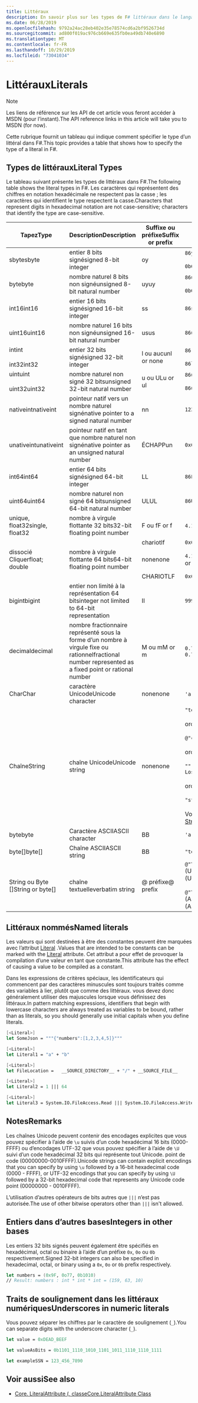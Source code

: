 ```yaml
---
title: Littéraux
description: En savoir plus sur les types de F# littéraux dans le langage de programmation.
ms.date: 06/28/2019
ms.openlocfilehash: 9792a24ac28eb402e35e78574cd6a2bf9526734d
ms.sourcegitcommit: ad800f019ac976cb669e635fb0ea49db740e6890
ms.translationtype: MT
ms.contentlocale: fr-FR
ms.lasthandoff: 10/29/2019
ms.locfileid: "73041034"
---
```

# <a name="literals"></a><span data-ttu-id="31d83-103">Littéraux</span><span class="sxs-lookup"><span data-stu-id="31d83-103">Literals</span></span>

> [!NOTE]
> <span data-ttu-id="31d83-104">Les liens de référence sur les API de cet article vous feront accéder à MSDN (pour l’instant).</span><span class="sxs-lookup"><span data-stu-id="31d83-104">The API reference links in this article will take you to MSDN (for now).</span></span>

<span data-ttu-id="31d83-105">Cette rubrique fournit un tableau qui indique comment spécifier le type d’un littéral dans F#.</span><span class="sxs-lookup"><span data-stu-id="31d83-105">This topic provides a table that shows how to specify the type of a literal in F#.</span></span>

## <a name="literal-types"></a><span data-ttu-id="31d83-106">Types de littéraux</span><span class="sxs-lookup"><span data-stu-id="31d83-106">Literal Types</span></span>

<span data-ttu-id="31d83-107">Le tableau suivant présente les types de littéraux dans F#.</span><span class="sxs-lookup"><span data-stu-id="31d83-107">The following table shows the literal types in F#.</span></span> <span data-ttu-id="31d83-108">Les caractères qui représentent des chiffres en notation hexadécimale ne respectent pas la casse ; les caractères qui identifient le type respectent la casse.</span><span class="sxs-lookup"><span data-stu-id="31d83-108">Characters that represent digits in hexadecimal notation are not case-sensitive; characters that identify the type are case-sensitive.</span></span>

|<span data-ttu-id="31d83-109">Tapez</span><span class="sxs-lookup"><span data-stu-id="31d83-109">Type</span></span>|<span data-ttu-id="31d83-110">Description</span><span class="sxs-lookup"><span data-stu-id="31d83-110">Description</span></span>|<span data-ttu-id="31d83-111">Suffixe ou préfixe</span><span class="sxs-lookup"><span data-stu-id="31d83-111">Suffix or prefix</span></span>|<span data-ttu-id="31d83-112">Exemples</span><span class="sxs-lookup"><span data-stu-id="31d83-112">Examples</span></span>|
|----|-----------|----------------|--------|
|<span data-ttu-id="31d83-113">sbyte</span><span class="sxs-lookup"><span data-stu-id="31d83-113">sbyte</span></span>|<span data-ttu-id="31d83-114">entier 8 bits signé</span><span class="sxs-lookup"><span data-stu-id="31d83-114">signed 8-bit integer</span></span>|<span data-ttu-id="31d83-115">o</span><span class="sxs-lookup"><span data-stu-id="31d83-115">y</span></span>|`86y`<br /><br />`0b00000101y`|
|<span data-ttu-id="31d83-116">byte</span><span class="sxs-lookup"><span data-stu-id="31d83-116">byte</span></span>|<span data-ttu-id="31d83-117">nombre naturel 8 bits non signé</span><span class="sxs-lookup"><span data-stu-id="31d83-117">unsigned 8-bit natural number</span></span>|<span data-ttu-id="31d83-118">uy</span><span class="sxs-lookup"><span data-stu-id="31d83-118">uy</span></span>|`86uy`<br /><br />`0b00000101uy`|
|<span data-ttu-id="31d83-119">int16</span><span class="sxs-lookup"><span data-stu-id="31d83-119">int16</span></span>|<span data-ttu-id="31d83-120">entier 16 bits signé</span><span class="sxs-lookup"><span data-stu-id="31d83-120">signed 16-bit integer</span></span>|<span data-ttu-id="31d83-121">s</span><span class="sxs-lookup"><span data-stu-id="31d83-121">s</span></span>|`86s`|
|<span data-ttu-id="31d83-122">uint16</span><span class="sxs-lookup"><span data-stu-id="31d83-122">uint16</span></span>|<span data-ttu-id="31d83-123">nombre naturel 16 bits non signé</span><span class="sxs-lookup"><span data-stu-id="31d83-123">unsigned 16-bit natural number</span></span>|<span data-ttu-id="31d83-124">us</span><span class="sxs-lookup"><span data-stu-id="31d83-124">us</span></span>|`86us`|
|<span data-ttu-id="31d83-125">int</span><span class="sxs-lookup"><span data-stu-id="31d83-125">int</span></span><br /><br /><span data-ttu-id="31d83-126">int32</span><span class="sxs-lookup"><span data-stu-id="31d83-126">int32</span></span>|<span data-ttu-id="31d83-127">entier 32 bits signé</span><span class="sxs-lookup"><span data-stu-id="31d83-127">signed 32-bit integer</span></span>|<span data-ttu-id="31d83-128">l ou aucun</span><span class="sxs-lookup"><span data-stu-id="31d83-128">l or none</span></span>|`86`<br /><br />`86l`|
|<span data-ttu-id="31d83-129">uint</span><span class="sxs-lookup"><span data-stu-id="31d83-129">uint</span></span><br /><br /><span data-ttu-id="31d83-130">uint32</span><span class="sxs-lookup"><span data-stu-id="31d83-130">uint32</span></span>|<span data-ttu-id="31d83-131">nombre naturel non signé 32 bits</span><span class="sxs-lookup"><span data-stu-id="31d83-131">unsigned 32-bit natural number</span></span>|<span data-ttu-id="31d83-132">u ou UL</span><span class="sxs-lookup"><span data-stu-id="31d83-132">u or ul</span></span>|`86u`<br /><br />`86ul`|
|<span data-ttu-id="31d83-133">nativeint</span><span class="sxs-lookup"><span data-stu-id="31d83-133">nativeint</span></span>|<span data-ttu-id="31d83-134">pointeur natif vers un nombre naturel signé</span><span class="sxs-lookup"><span data-stu-id="31d83-134">native pointer to a signed natural number</span></span>|<span data-ttu-id="31d83-135">n</span><span class="sxs-lookup"><span data-stu-id="31d83-135">n</span></span>|`123n`|
|<span data-ttu-id="31d83-136">unativeint</span><span class="sxs-lookup"><span data-stu-id="31d83-136">unativeint</span></span>|<span data-ttu-id="31d83-137">pointeur natif en tant que nombre naturel non signé</span><span class="sxs-lookup"><span data-stu-id="31d83-137">native pointer as an unsigned natural number</span></span>|<span data-ttu-id="31d83-138">ÉCHAPP</span><span class="sxs-lookup"><span data-stu-id="31d83-138">un</span></span>|`0x00002D3Fun`|
|<span data-ttu-id="31d83-139">int64</span><span class="sxs-lookup"><span data-stu-id="31d83-139">int64</span></span>|<span data-ttu-id="31d83-140">entier 64 bits signé</span><span class="sxs-lookup"><span data-stu-id="31d83-140">signed 64-bit integer</span></span>|<span data-ttu-id="31d83-141">L</span><span class="sxs-lookup"><span data-stu-id="31d83-141">L</span></span>|`86L`|
|<span data-ttu-id="31d83-142">uint64</span><span class="sxs-lookup"><span data-stu-id="31d83-142">uint64</span></span>|<span data-ttu-id="31d83-143">nombre naturel non signé 64 bits</span><span class="sxs-lookup"><span data-stu-id="31d83-143">unsigned 64-bit natural number</span></span>|<span data-ttu-id="31d83-144">UL</span><span class="sxs-lookup"><span data-stu-id="31d83-144">UL</span></span>|`86UL`|
|<span data-ttu-id="31d83-145">unique, float32</span><span class="sxs-lookup"><span data-stu-id="31d83-145">single, float32</span></span>|<span data-ttu-id="31d83-146">nombre à virgule flottante 32 bits</span><span class="sxs-lookup"><span data-stu-id="31d83-146">32-bit floating point number</span></span>|<span data-ttu-id="31d83-147">F ou f</span><span class="sxs-lookup"><span data-stu-id="31d83-147">F or f</span></span>|<span data-ttu-id="31d83-148">`4.14F` ou `4.14f`</span><span class="sxs-lookup"><span data-stu-id="31d83-148">`4.14F` or `4.14f`</span></span>|
|||<span data-ttu-id="31d83-149">chariot</span><span class="sxs-lookup"><span data-stu-id="31d83-149">lf</span></span>|`0x00000000lf`|
|<span data-ttu-id="31d83-150">dissocié Cliquer</span><span class="sxs-lookup"><span data-stu-id="31d83-150">float; double</span></span>|<span data-ttu-id="31d83-151">nombre à virgule flottante 64 bits</span><span class="sxs-lookup"><span data-stu-id="31d83-151">64-bit floating point number</span></span>|<span data-ttu-id="31d83-152">none</span><span class="sxs-lookup"><span data-stu-id="31d83-152">none</span></span>|<span data-ttu-id="31d83-153">`4.14` ou `2.3E+32` ou `2.3e+32`</span><span class="sxs-lookup"><span data-stu-id="31d83-153">`4.14` or `2.3E+32` or `2.3e+32`</span></span>|
|||<span data-ttu-id="31d83-154">CHARIOT</span><span class="sxs-lookup"><span data-stu-id="31d83-154">LF</span></span>|`0x0000000000000000LF`|
|<span data-ttu-id="31d83-155">bigint</span><span class="sxs-lookup"><span data-stu-id="31d83-155">bigint</span></span>|<span data-ttu-id="31d83-156">entier non limité à la représentation 64 bits</span><span class="sxs-lookup"><span data-stu-id="31d83-156">integer not limited to 64-bit representation</span></span>|<span data-ttu-id="31d83-157">I</span><span class="sxs-lookup"><span data-stu-id="31d83-157">I</span></span>|`9999999999999999999999999999I`|
|<span data-ttu-id="31d83-158">decimal</span><span class="sxs-lookup"><span data-stu-id="31d83-158">decimal</span></span>|<span data-ttu-id="31d83-159">nombre fractionnaire représenté sous la forme d’un nombre à virgule fixe ou rationnel</span><span class="sxs-lookup"><span data-stu-id="31d83-159">fractional number represented as a fixed point or rational number</span></span>|<span data-ttu-id="31d83-160">M ou m</span><span class="sxs-lookup"><span data-stu-id="31d83-160">M or m</span></span>|<span data-ttu-id="31d83-161">`0.7833M` ou `0.7833m`</span><span class="sxs-lookup"><span data-stu-id="31d83-161">`0.7833M` or `0.7833m`</span></span>|
|<span data-ttu-id="31d83-162">Char</span><span class="sxs-lookup"><span data-stu-id="31d83-162">Char</span></span>|<span data-ttu-id="31d83-163">caractère Unicode</span><span class="sxs-lookup"><span data-stu-id="31d83-163">Unicode character</span></span>|<span data-ttu-id="31d83-164">none</span><span class="sxs-lookup"><span data-stu-id="31d83-164">none</span></span>|<span data-ttu-id="31d83-165">`'a'` ou `'\u0061'`</span><span class="sxs-lookup"><span data-stu-id="31d83-165">`'a'` or `'\u0061'`</span></span>|
|<span data-ttu-id="31d83-166">Chaîne</span><span class="sxs-lookup"><span data-stu-id="31d83-166">String</span></span>|<span data-ttu-id="31d83-167">chaîne Unicode</span><span class="sxs-lookup"><span data-stu-id="31d83-167">Unicode string</span></span>|<span data-ttu-id="31d83-168">none</span><span class="sxs-lookup"><span data-stu-id="31d83-168">none</span></span>|`"text\n"`<br /><br /><span data-ttu-id="31d83-169">or</span><span class="sxs-lookup"><span data-stu-id="31d83-169">or</span></span><br /><br />`@"c:\filename"`<br /><br /><span data-ttu-id="31d83-170">or</span><span class="sxs-lookup"><span data-stu-id="31d83-170">or</span></span><br /><br />`"""<book title="Paradise Lost">"""`<br /><br /><span data-ttu-id="31d83-171">or</span><span class="sxs-lookup"><span data-stu-id="31d83-171">or</span></span><br /><br />`"string1" + "string2"`<br /><br /><span data-ttu-id="31d83-172">Voir aussi [chaînes](Strings.md).</span><span class="sxs-lookup"><span data-stu-id="31d83-172">See also [Strings](Strings.md).</span></span>|
|<span data-ttu-id="31d83-173">byte</span><span class="sxs-lookup"><span data-stu-id="31d83-173">byte</span></span>|<span data-ttu-id="31d83-174">Caractère ASCII</span><span class="sxs-lookup"><span data-stu-id="31d83-174">ASCII character</span></span>|<span data-ttu-id="31d83-175">B</span><span class="sxs-lookup"><span data-stu-id="31d83-175">B</span></span>|`'a'B`|
|<span data-ttu-id="31d83-176">byte[]</span><span class="sxs-lookup"><span data-stu-id="31d83-176">byte[]</span></span>|<span data-ttu-id="31d83-177">Chaîne ASCII</span><span class="sxs-lookup"><span data-stu-id="31d83-177">ASCII string</span></span>|<span data-ttu-id="31d83-178">B</span><span class="sxs-lookup"><span data-stu-id="31d83-178">B</span></span>|`"text"B`|
|<span data-ttu-id="31d83-179">String ou Byte []</span><span class="sxs-lookup"><span data-stu-id="31d83-179">String or byte[]</span></span>|<span data-ttu-id="31d83-180">chaîne textuelle</span><span class="sxs-lookup"><span data-stu-id="31d83-180">verbatim string</span></span>|<span data-ttu-id="31d83-181">@ préfixe</span><span class="sxs-lookup"><span data-stu-id="31d83-181">@ prefix</span></span>|<span data-ttu-id="31d83-182">`@"\\server\share"` (Unicode)</span><span class="sxs-lookup"><span data-stu-id="31d83-182">`@"\\server\share"` (Unicode)</span></span><br /><br /><span data-ttu-id="31d83-183">`@"\\server\share"B` (ASCII)</span><span class="sxs-lookup"><span data-stu-id="31d83-183">`@"\\server\share"B` (ASCII)</span></span>|

## <a name="named-literals"></a><span data-ttu-id="31d83-184">Littéraux nommés</span><span class="sxs-lookup"><span data-stu-id="31d83-184">Named literals</span></span>

<span data-ttu-id="31d83-185">Les valeurs qui sont destinées à être des constantes peuvent être marquées avec l’attribut [Literal](https://msdn.microsoft.com/library/465f36ce-d146-41c0-b425-679c509cd285) .</span><span class="sxs-lookup"><span data-stu-id="31d83-185">Values that are intended to be constants can be marked with the [Literal](https://msdn.microsoft.com/library/465f36ce-d146-41c0-b425-679c509cd285) attribute.</span></span> <span data-ttu-id="31d83-186">Cet attribut a pour effet de provoquer la compilation d’une valeur en tant que constante.</span><span class="sxs-lookup"><span data-stu-id="31d83-186">This attribute has the effect of causing a value to be compiled as a constant.</span></span>

<span data-ttu-id="31d83-187">Dans les expressions de critères spéciaux, les identificateurs qui commencent par des caractères minuscules sont toujours traités comme des variables à lier, plutôt que comme des littéraux. vous devez donc généralement utiliser des majuscules lorsque vous définissez des littéraux.</span><span class="sxs-lookup"><span data-stu-id="31d83-187">In pattern matching expressions, identifiers that begin with lowercase characters are always treated as variables to be bound, rather than as literals, so you should generally use initial capitals when you define literals.</span></span>

```fsharp
[<Literal>]
let SomeJson = """{"numbers":[1,2,3,4,5]}"""

[<Literal>]
let Literal1 = "a" + "b"

[<Literal>]
let FileLocation =   __SOURCE_DIRECTORY__ + "/" + __SOURCE_FILE__

[<Literal>]
let Literal2 = 1 ||| 64

[<Literal>]
let Literal3 = System.IO.FileAccess.Read ||| System.IO.FileAccess.Write
```

## <a name="remarks"></a><span data-ttu-id="31d83-188">Notes</span><span class="sxs-lookup"><span data-stu-id="31d83-188">Remarks</span></span>

<span data-ttu-id="31d83-189">Les chaînes Unicode peuvent contenir des encodages explicites que vous pouvez spécifier à l’aide de `\u` suivis d’un code hexadécimal 16 bits (0000-FFFF) ou d’encodages UTF-32 que vous pouvez spécifier à l’aide de `\U` suivi d’un code hexadécimal 32 bits qui représente tout Unicode. point de code (00000000-0010FFFF).</span><span class="sxs-lookup"><span data-stu-id="31d83-189">Unicode strings can contain explicit encodings that you can specify by using `\u` followed by a 16-bit hexadecimal code (0000 - FFFF), or UTF-32 encodings that you can specify by using `\U` followed by a 32-bit hexadecimal code that represents any Unicode code point (00000000 - 0010FFFF).</span></span>

<span data-ttu-id="31d83-190">L’utilisation d’autres opérateurs de bits autres que `|||` n’est pas autorisée.</span><span class="sxs-lookup"><span data-stu-id="31d83-190">The use of other bitwise operators other than `|||` isn't allowed.</span></span>

## <a name="integers-in-other-bases"></a><span data-ttu-id="31d83-191">Entiers dans d’autres bases</span><span class="sxs-lookup"><span data-stu-id="31d83-191">Integers in other bases</span></span>

<span data-ttu-id="31d83-192">Les entiers 32 bits signés peuvent également être spécifiés en hexadécimal, octal ou binaire à l’aide d’un préfixe `0x`, `0o` ou `0b` respectivement.</span><span class="sxs-lookup"><span data-stu-id="31d83-192">Signed 32-bit integers can also be specified in hexadecimal, octal, or binary using a `0x`, `0o` or `0b` prefix respectively.</span></span>

```fsharp
let numbers = (0x9F, 0o77, 0b1010)
// Result: numbers : int * int * int = (159, 63, 10)
```

## <a name="underscores-in-numeric-literals"></a><span data-ttu-id="31d83-193">Traits de soulignement dans les littéraux numériques</span><span class="sxs-lookup"><span data-stu-id="31d83-193">Underscores in numeric literals</span></span>

<span data-ttu-id="31d83-194">Vous pouvez séparer les chiffres par le caractère de soulignement (`_`).</span><span class="sxs-lookup"><span data-stu-id="31d83-194">You can separate digits with the underscore character (`_`).</span></span>

```fsharp
let value = 0xDEAD_BEEF

let valueAsBits = 0b1101_1110_1010_1101_1011_1110_1110_1111

let exampleSSN = 123_456_7890
```

## <a name="see-also"></a><span data-ttu-id="31d83-195">Voir aussi</span><span class="sxs-lookup"><span data-stu-id="31d83-195">See also</span></span>

- [<span data-ttu-id="31d83-196">Core. LiteralAttribute (, classe</span><span class="sxs-lookup"><span data-stu-id="31d83-196">Core.LiteralAttribute Class</span></span>](https://msdn.microsoft.com/visualfsharpdocs/conceptual/core.literalattribute-class-%5bfsharp%5d)
